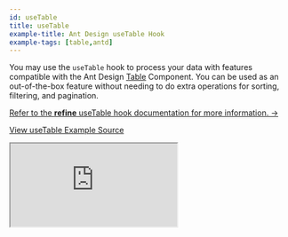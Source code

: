 ```yaml
---
id: useTable
title: useTable
example-title: Ant Design useTable Hook
example-tags: [table,antd]
---
```


You may use the `useTable` hook to process your data with features compatible with the Ant Design [Table](https://ant.design/components/table/) Component. You can be used as an out-of-the-box feature without needing to do extra operations for sorting, filtering, and pagination.

[Refer to the **refine** useTable hook documentation for more information. →](/docs/api-reference/antd/hooks/table/useTable/)

[View useTable Example Source](https://github.com/refinedev/refine/tree/master/examples/table/antd/useTable)

<iframe loading="lazy" src="https://stackblitz.com/github/refinedev/refine/tree/master/examples/table/antd/useTable?embed=1&view=preview&theme=dark&preset=node&ctl=1"
    style={{width: "100%", height:"80vh", border: "0px", borderRadius: "8px", overflow:"hidden"}}
    title="refine-use-table-example"
></iframe>
